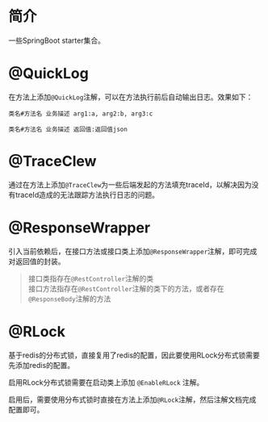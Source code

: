 # 简介

一些SpringBoot starter集合。

# @QuickLog

在方法上添加`@QuickLog`注解，可以在方法执行前后自动输出日志。效果如下：

```text
类名#方法名 业务描述 arg1:a, arg2:b, arg3:c

类名#方法名 业务描述 返回值:返回值json
```

# @TraceClew

通过在方法上添加`@TraceClew`为一些后端发起的方法填充traceId，以解决因为没有traceId造成的无法跟踪方法执行日志的问题。


# @ResponseWrapper

引入当前依赖后，在接口方法或接口类上添加`@ResponseWrapper`注解，即可完成对返回值的封装。

> 接口类指存在`@RestController`注解的类  
> 接口方法指存在`@RestController`注解的类下的方法，或者存在`@ResponseBody`注解的方法


# @RLock

基于redis的分布式锁，直接复用了redis的配置，因此要使用RLock分布式锁需要先添加redis的配置。

启用RLock分布式锁需要在启动类上添加 `@EnableRLock` 注解。

启用后，需要使用分布式锁时直接在方法上添加`@RLock`注解，然后注解文档完成配置即可。


